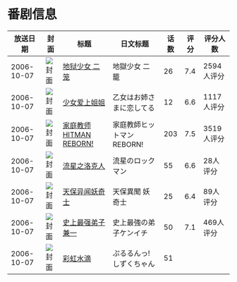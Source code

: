 # 番剧信息

|放送日期|封面|标题|日文标题|话数|评分|评分人数|
|---|---|---|---|---|---|---|
|2006-10-07|![封面](https://lain.bgm.tv/pic/cover/c/17/32/1261_FHud0.jpg)|[地狱少女 二笼](https://bangumi.tv/subject/1261)|地獄少女 二籠|26|7.4|2594人评分|
|2006-10-07|![封面](https://lain.bgm.tv/pic/cover/c/46/d3/3828_sYj4j.jpg)|[少女爱上姐姐](https://bangumi.tv/subject/3828)|乙女はお姉さまに恋してる|12|6.6|1117人评分|
|2006-10-07|![封面](https://lain.bgm.tv/pic/cover/c/44/54/4562_Ypy3y.jpg)|[家庭教师HITMAN REBORN!](https://bangumi.tv/subject/4562)|家庭教師ヒットマンREBORN!|203|7.5|3519人评分|
|2006-10-07|![封面](https://lain.bgm.tv/pic/cover/c/5d/78/5234_zYdH3.jpg)|[流星之洛克人](https://bangumi.tv/subject/5234)|流星のロックマン|55|6.6|28人评分|
|2006-10-07|![封面](https://lain.bgm.tv/pic/cover/c/99/5c/10099_86BMg.jpg)|[天保异闻妖奇士](https://bangumi.tv/subject/10099)|天保異聞 妖奇士|25|6.4|89人评分|
|2006-10-07|![封面](https://lain.bgm.tv/pic/cover/c/da/cb/10704_l7Zy9.jpg)|[史上最强弟子兼一](https://bangumi.tv/subject/10704)|史上最強の弟子ケンイチ|50|7.1|469人评分|
|2006-10-07|![封面](https://lain.bgm.tv/pic/cover/c/4b/05/165395_xMTL6.jpg)|[彩虹水滴](https://bangumi.tv/subject/165395)|ぷるるんっ!しずくちゃん|51|||
